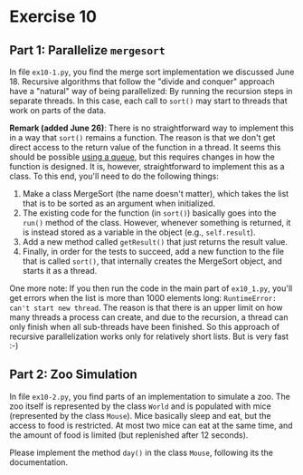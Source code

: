 # Exercise 10

## Part 1: Parallelize `mergesort`

In file `ex10-1.py`, you find the merge sort implementation we discussed June 18. Recursive algorithms that follow the "divide and conquer" approach have a "natural" way of being parallelized: By running the recursion steps in separate threads. In this case, each call to `sort()` may start to threads that work on parts of the data.

**Remark (added June 26)**: There is no straightforward way to implement this in a way that `sort()` remains a function. The reason is that we don't get direct access to the return value of the function in a thread. It seems this should be possible [using a queue](https://stackoverflow.com/questions/6893968/how-to-get-the-return-value-from-a-thread-in-python), but this requires changes in how the function is designed. It is, however, straightforward to implement this as a class. To this end, you'll need to do the following things:

1. Make a class MergeSort (the name doesn't matter), which takes the list that is to be sorted as an argument when initialized.
2. The existing code for the function (in `sort()`) basically goes into the `run()` method of the class. However, whenever something is returned, it is instead stored as a variable in the object (e.g., `self.result`).
3. Add a new method called `getResult()` that just returns the result value.
4. Finally, in order for the tests to succeed, add a new function to the file that is called `sort()`, that internally creates the MergeSort object, and starts it as a thread.

One more note: If you then run the code in the main part of `ex10_1.py`, you'll get errors when the list is more than 1000 elements long: `RuntimeError: can't start new thread`. The reason is that there is an upper limit on how many threads a process can create, and due to the recursion, a thread can only finish when all sub-threads have been finished. So this approach of recursive parallelization works only for relatively short lists. But is very fast :-)


## Part 2: Zoo Simulation

In file `ex10-2.py`, you find parts of an implementation to simulate a zoo. The zoo itself is represented by the class `World` and is populated with mice (represented by the class `Mouse`). Mice basically sleep and eat, but the access to food is restricted. At most two mice can eat at the same time, and the amount of food is limited (but replenished after 12 seconds).

Please implement the method `day()` in the class `Mouse`, following its the documentation.

